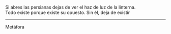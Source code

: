 Si abres las persianas dejas de ver el haz de luz de la linterna.  
Todo existe porque existe su opuesto. Sin él, deja de existir

---
Metáfora
